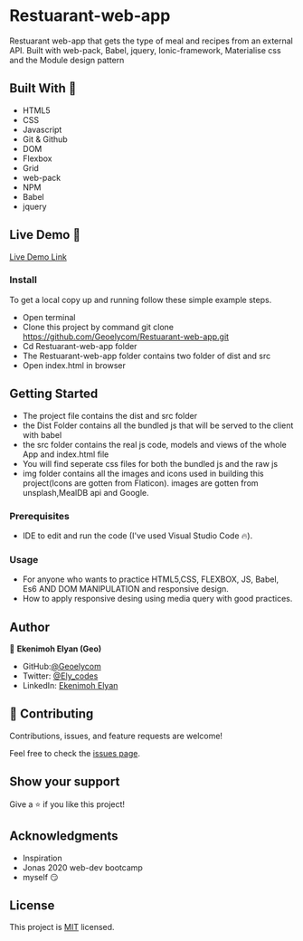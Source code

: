 # Restuarant-web-app
Restuarant web-app that gets the type of meal and recipes from an external API. Built with web-pack, Babel, jquery, Ionic-framework, Materialise css and the Module design pattern

## Built With 🔨

- HTML5
- CSS
- Javascript
- Git & Github
- DOM
- Flexbox
- Grid
- web-pack
- NPM
- Babel
- jquery

## Live Demo 👀

[Live Demo Link]( https://geoelycom.github.io/Conference-website/)

### Install

To get a local copy up and running follow these simple example steps.
- Open terminal
- Clone this project by command git clone https://github.com/Geoelycom/Restuarant-web-app.git
- Cd Restuarant-web-app folder
- The Restuarant-web-app folder contains two folder of dist and src
- Open index.html in browser

## Getting Started 
- The project file contains the dist and src folder
- the Dist Folder contains all the bundled js that will be served to the client with babel
- the src folder contains the real js code, models and views of the whole App  and index.html file
- You will find seperate css files for both the bundled js and the raw js 
- img folder contains all the images and icons used in building this project(Icons are gotten from Flaticon). images are gotten from unsplash,MealDB api and Google.

### Prerequisites

- IDE to edit and run the code (I've used Visual Studio Code 🔥).

### Usage

- For anyone who wants to practice HTML5,CSS, FLEXBOX, JS, Babel, Es6  AND DOM MANIPULATION and responsive design.
- How to apply responsive desing using media query with good practices.

## Author

👤 **Ekenimoh Elyan (Geo)**

- GitHub:[@Geoelycom](https://github.com/Geoelycom)
- Twitter: [@Ely_codes](https://twitter.com/Ely_codes)
- LinkedIn: [Ekenimoh Elyan](https://www.linkedin.com/in/Ekenimoh_sumaila-elyan/)


## 🤝 Contributing

Contributions, issues, and feature requests are welcome!

Feel free to check the [issues page]().


## Show your support

Give a ⭐️ if you like this project!


## Acknowledgments


- Inspiration
- Jonas 2020 web-dev bootcamp
- myself 😏

## License
This project is [MIT](./mit.md) licensed.
